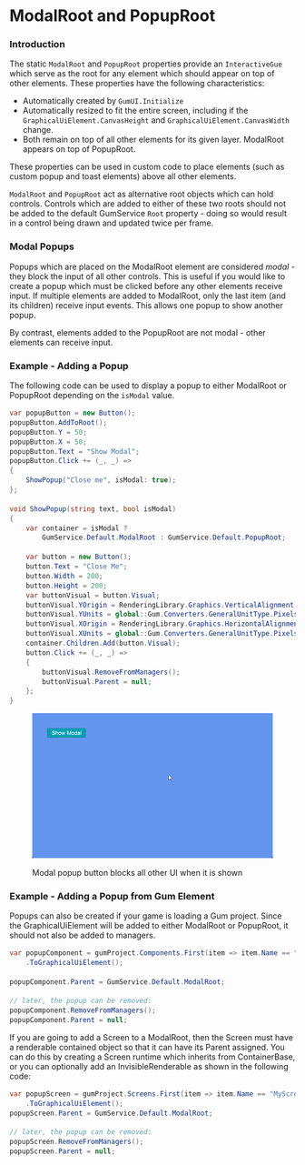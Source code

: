 # ModalRoot and PopupRoot

### Introduction

The static `ModalRoot` and `PopupRoot` properties provide an `InteractiveGue` which serve as the root for any element which should appear on top of other elements. These properties have the following characteristics:

* Automatically created by `GumUI.Initialize`
* Automatically resized to fit the entire screen, including if the `GraphicalUiElement.CanvasHeight` and `GraphicalUiElement.CanvasWidth` change.
* Both remain on top of all other elements for its given layer. ModalRoot appears on top of PopupRoot.

These properties can be used in custom code to place elements (such as custom popup and toast elements) above all other elements.

`ModalRoot` and `PopupRoot` act as alternative root objects which can hold controls. Controls which are added to either of these two roots should not be added to the default GumService `Root` property - doing so would result in a control being drawn and updated twice per frame.

### Modal Popups

Popups which are placed on the ModalRoot element are considered _modal_ - they block the input of all other controls. This is useful if you would like to create a popup which must be clicked before any other elements receive input. If multiple elements are added to ModalRoot, only the last item (and its children) receive input events. This allows one popup to show another popup.

By contrast, elements added to the PopupRoot are not modal - other elements can receive input.

### Example - Adding a Popup

The following code can be used to display a popup to either ModalRoot or PopupRoot depending on the `isModal` value.

```csharp
var popupButton = new Button();
popupButton.AddToRoot();
popupButton.Y = 50;
popupButton.X = 50;
popupButton.Text = "Show Modal";
popupButton.Click += (_, _) =>
{
    ShowPopup("Close me", isModal: true);
};

void ShowPopup(string text, bool isModal)
{
    var container = isModal ?
        GumService.Default.ModalRoot : GumService.Default.PopupRoot;

    var button = new Button();
    button.Text = "Close Me";
    button.Width = 200;
    button.Height = 200;
    var buttonVisual = button.Visual;
    buttonVisual.YOrigin = RenderingLibrary.Graphics.VerticalAlignment.Center;
    buttonVisual.YUnits = global::Gum.Converters.GeneralUnitType.PixelsFromMiddle;
    buttonVisual.XOrigin = RenderingLibrary.Graphics.HorizontalAlignment.Center;
    buttonVisual.XUnits = global::Gum.Converters.GeneralUnitType.PixelsFromMiddle;
    container.Children.Add(button.Visual);
    button.Click += (_, _) =>
    {
        buttonVisual.RemoveFromManagers();
        buttonVisual.Parent = null;
    };
}
```

<figure><img src="../../../../../.gitbook/assets/13_09 00 24.gif" alt=""><figcaption><p>Modal popup button blocks all other UI when it is shown</p></figcaption></figure>

### Example - Adding a Popup from Gum Element

Popups can also be created if your game is loading a Gum project. Since the GraphicalUiElement will be added to either ModalRoot or PopupRoot, it should not also be added to managers.

```csharp
var popupComponent = gumProject.Components.First(item => item.Name == "MyPopup")
    .ToGraphicalUiElement();

popupComponent.Parent = GumService.Default.ModalRoot;

// later, the popup can be removed:
popupComponent.RemoveFromManagers();
popupComponent.Parent = null;
```

If you are going to add a Screen to a ModalRoot, then the Screen must have a renderable contained object so that it can have its Parent assigned. You can do this by creating a Screen runtime which inherits from ContainerBase, or you can optionally add an InvisibleRenderable as shown in the following code:

```csharp
var popupScreen = gumProject.Screens.First(item => item.Name == "MyScreen")
    .ToGraphicalUiElement();
popupScreen.Parent = GumService.Default.ModalRoot;

// later, the popup can be removed:
popupScreen.RemoveFromManagers();
popupScreen.Parent = null;
```
